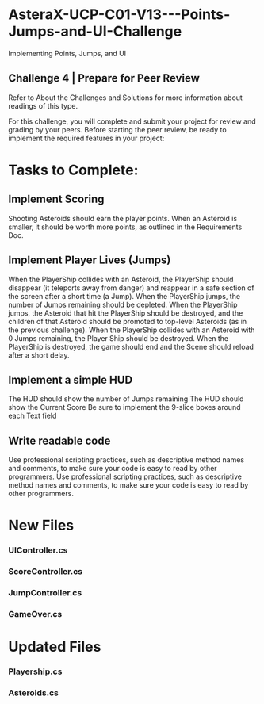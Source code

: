 # AsteraX-UCP-C01-V13---Points-Jumps-and-UI-Challenge
Implementing Points, Jumps, and UI

## Challenge 4 | Prepare for Peer Review
Refer to About the Challenges and Solutions for more information about readings of this type.

For this challenge, you will complete and submit your project for review and grading by your peers. Before starting the peer review, be ready to implement the required features in your project:

# Tasks to Complete:

## Implement Scoring

Shooting Asteroids should earn the player points.
When an Asteroid is smaller, it should be worth more points, as outlined in the Requirements Doc.

## Implement Player Lives (Jumps)

When the PlayerShip collides with an Asteroid, the PlayerShip should disappear (it teleports away from danger) and reappear in a safe section of the screen after a short time (a Jump).
When the PlayerShip jumps, the number of Jumps remaining should be depleted.
When the PlayerShip jumps, the Asteroid that hit the PlayerShip should be destroyed, and the children of that Asteroid should be promoted to top-level Asteroids (as in the previous challenge).
When the PlayerShip collides with an Asteroid with 0 Jumps remaining, the Player Ship should be destroyed.
When the PlayerShip is destroyed, the game should end and the Scene should reload after a short delay.

## Implement a simple HUD

The HUD should show the number of Jumps remaining
The HUD should show the Current Score
Be sure to implement the 9-slice boxes around each Text field

## Write readable code

Use professional scripting practices, such as descriptive method names and comments, to make sure your code is easy to read by other programmers.
Use professional scripting practices, such as descriptive method names and comments, to make sure your code is easy to read by other programmers.


# New Files 

### UIController.cs
### ScoreController.cs
### JumpController.cs
### GameOver.cs

# Updated Files

### Playership.cs
### Asteroids.cs
